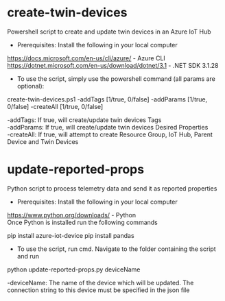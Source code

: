 # create-twin-devices  
Powershell script to create and update twin devices in an Azure IoT Hub  

- Prerequisites: Install the following in your local computer  

https://docs.microsoft.com/en-us/cli/azure/ - Azure CLI  
https://dotnet.microsoft.com/en-us/download/dotnet/3.1 - .NET SDK 3.1.28  

- To use the script, simply use the powershell command (all params are optional):  

create-twin-devices.ps1 -addTags [1/true, 0/false] -addParams [1/true, 0/false] -createAll [1/true, 0/false]  

-addTags: If true, will create/update twin devices Tags  
-addParams: If true, will create/update twin devices Desired Properties  
-createAll: If true, will attempt to create Resource Group, IoT Hub, Parent Device and Twin Devices  

# update-reported-props
Python script to process telemetry data and send it as reported properties  

- Prerequisites: Install the following in your local computer  

https://www.python.org/downloads/ - Python  
Once Python is installed run the following commands  

pip install azure-iot-device
pip install pandas  

- To use the script, run cmd. Navigate to the folder containing the script and run  

python update-reported-props.py deviceName 

-deviceName: The name of the device which will be updated. The connection string to this device must be specified in the json file



